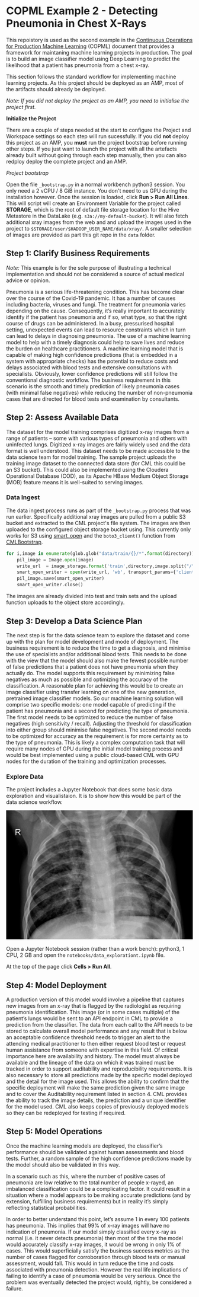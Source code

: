 # COPML Example 2 - Detecting Pneumonia in Chest X-Rays
This repoistory is used as the second example in the [Continuous Operations for Production Machine Learning](https://linktothis.com) (COPML) document that provides a framework for maintaning machine learning projects in production. The goal is to build an image classifier model using Deep Learning to predict the likelihood that a patient has pneumonia from a chest x-ray. 

This section follows the standard workflow for implementing machine learning projects. As this project should be deployed as an AMP, most of the artifacts should already be deployed. 

_Note: If you did not deploy the project as an AMP, you need to initialise the project first._

**Initialize the Project**

There are a couple of steps needed at the start to configure the Project and Workspace settings so each step will run sucessfully. If you did **not** deploy this project as an AMP, you **must** run the project bootstrap before running other steps. If you just want to launch the project with all the artefacts already built without going through each step manually, then you can also redploy deploy the complete project and an AMP.

*Project bootstrap*

Open the file `_bootstrap.py` in a normal workbench python3 session. You only need a 2 vCPU / 8 GiB instance. You don't need to us GPU during the installation however. Once the session is loaded, click **Run > Run All Lines**. This will script will create an Environment Variable for the project called **STORAGE**, which is the root of default file storage location for the Hive Metastore in the DataLake (e.g. `s3a://my-default-bucket`). It will also fetch additional xray images from the web and and upload the images used in the project to `$STORAGE/user/$HADOOP_USER_NAME/data/xray/`. A smaller selection of images are provided as part this git repo in the `data` folder.

## Step 1: Clarify Business Requirements
*Note:* This example is for the sole purpose of illustrating a technical implementation and should not be considered a source of actual medical advice or opinion. 

Pneumonia is a serious life-threatening condition. This has become clear over the course of the Covid-19 pandemic. It has a number of causes including bacteria, viruses and fungi. The treatment for pneumonia varies depending on the cause. Consequently, it’s really important to accurately identify if the patient has pneumonia and if so, what type, so that the right course of drugs can be administered. In a busy, pressurised hospital setting, unexpected events can lead to resource constraints which in turn can lead to delays in diagnosing pneumonia. The use of a machine learning model to help with a timely diagnosis could help to save lives and reduce the burden on healthcare practitioners. A machine learning model that is capable of making high confidence predictions (that is embedded in a system with appropriate checks) has the potential to reduce costs and delays associated with blood tests and extensive consultations with specialists. Obviously, lower confidence predictions will still follow the conventional diagnostic workflow. The business requirement in this scenario is the smooth and timely prediction of likely pneumonia cases (with minimal false negatives) while reducing the number of non-pneumonia cases that are directed for blood tests and examination by consultants.  

## Step 2: Assess Available Data
The dataset for the model training comprises digitized x-ray images from a range of patients – some with various types of pneumonia and others with uninfected lungs. Digitized x-ray images are fairly widely used and the data format is well understood. This dataset needs to be made accessible to the data science team for model training. The sample project uploads the training image dataset to the connected data store (for CML this could be an S3 bucket). This could also be implemented using the Cloudera Operational Database (COD), as its Apache HBase Medium Object Storage (MOB) feature means it is well-suited to serving images.

### Data Ingest
The data ingest process runs as part of the `_bootstrap.py` process that was run earlier. Specifically additional xray images are pulled from a public S3 bucket and extracted to the CML project's file system. The images are then uploaded to the configured object storage bucket using. This currently only works for S3 using [smart_open](https://github.com/RaRe-Technologies/smart_open) and the `boto3_client()` function from [CMLBootstrap](https://github.com/fletchjeff/cmlbootstrap).

``` python
for i,image in enumerate(glob.glob("data/train/{}/*".format(directory))):
    pil_image = Image.open(image)
    write_url  = image_storage.format('train',directory,image.split("/")[-1])
    smart_open_writer = open(write_url, 'wb', transport_params={'client': client})
    pil_image.save(smart_open_writer)
    smart_open_writer.close()
```
The images are already divided into test and train sets and the upload function uploads to the object store accordingly.

## Step 3: Develop a Data Science Plan
The next step is for the data science team to explore the dataset and come up with the plan for model development and mode of deployment. The business requirement is to reduce the time to get a diagnosis, and minimise the use of specialists and/or additional blood tests. This needs to be done with the view that the model should also make the fewest possible number of false predictions that a patient does not have pneumonia when they actually do.  The model supports this requirement by minimizing false negatives as much as possible and optimizing the accuracy of the classification. A reasonable plan for achieving this would be to create an image classifier using transfer learning on one of the new generation, pretrained image classifier models. So our machine learning solution will comprise two specific models: one model capable of predicting if the patient has pneumonia and a second for predicting the type of pneumonia. The first model needs to be optimized to reduce the number of false negatives (high sensitivity / recall). Adjusting the threshold for classification into either group should minimise false negatives. The second model needs to be optimized for accuracy as the requirement is for more certainty as to the type of pneumonia. This is likely a complex computation task that will require many nodes of GPU during the initial model training process and would be best implemented using a public cloud-based CML with GPU nodes for the duration of the training and optimization processes.

### Explore Data
The project includes a Jupyter Notebook that does some basic data exploration and visualistaion. It is to show how this would be part of the data science workflow.

![data](../images/person19_virus_50.jpeg)

Open a Jupyter Notebook session (rather than a work bench): python3, 1 CPU, 2 GB and open the `notebooks/data_explorationt.ipynb` file. 

At the top of the page click **Cells > Run All**.


## Step 4: Model Deployment 
A production version of this model would involve a pipeline that captures new images from an x-ray that is flagged by the radiologist as requiring pneumonia identification. This image (or in some cases multiple) of the patient’s lungs would be sent to an API endpoint in CML to provide a prediction from the classifier. The data from each call to the API needs to be stored to calculate overall model performance and any result that is below an acceptable confidence threshold needs to trigger an alert to the attending medical practitioner to then either request blood test or request human assistance from someone with expertise in this field. Of critical importance here are availability and history. The model must always be available and the lineage of the data on which it was trained must be tracked in order to support auditability and reproducibility requirements. It is also necessary to store all predictions made by the specific model deployed and the detail for the image used. This allows the ability to confirm that the specific deployment will make the same prediction given the same image and to cover the Auditability requirement listed in section 4. CML provides the ability to track the image details, the prediction and a unique identifier for the model used. CML also keeps copies of previously deployed models so they can be redeployed for testing if required. 

## Step 5: Model Operations
Once the machine learning models are deployed, the classifier’s performance should be validated against human assessments and blood tests. Further, a random sample of the high confidence predictions made by the model should also be validated in this way. 

In a scenario such as this, where the number of positive cases of pneumonia are low relative to the total number of people x-rayed, an imbalanced classification could be a complicating factor. It could result in a situation where a model appears to be making accurate predictions (and by extension, fulfilling business requirements) but in reality it’s simply reflecting statistical probabilities. 

In order to better understand this point, let’s assume 1 in every 100 patients has pneumonia. This implies that 99% of x-ray images will have no indication of pneumonia. If our model simply classified every x-ray as normal (i.e. it never detects pneumonia) then most of the time the model would accurately classify x-ray images, it would be wrong in only 1% of cases. This would superficially satisfy the business success metrics as the number of cases flagged for corroboration through blood tests or manual assessment, would fall. This would in turn reduce the time and costs associated with pneumonia detection. However the real life implications of failing to identify a case of pneumonia would be very serious. Once the problem was eventually detected the project would, rightly, be considered a failure. 
